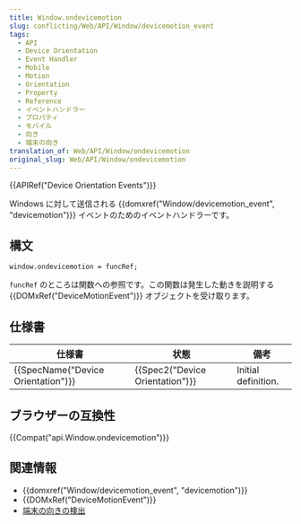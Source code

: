 ```yaml
---
title: Window.ondevicemotion
slug: conflicting/Web/API/Window/devicemotion_event
tags:
  - API
  - Device Orientation
  - Event Handler
  - Mobile
  - Motion
  - Orientation
  - Property
  - Reference
  - イベントハンドラー
  - プロパティ
  - モバイル
  - 向き
  - 端末の向き
translation_of: Web/API/Window/ondevicemotion
original_slug: Web/API/Window/ondevicemotion
---
```

{{APIRef("Device Orientation Events")}}

Windows に対して送信される {{domxref("Window/devicemotion_event", "devicemotion")}} イベントのためのイベントハンドラーです。

## 構文

    window.ondevicemotion = funcRef;

`funcRef` のところは関数への参照です。この関数は発生した動きを説明する {{DOMxRef("DeviceMotionEvent")}} オブジェクトを受け取ります。

## 仕様書

| 仕様書                                       | 状態                                     | 備考                |
| -------------------------------------------- | ---------------------------------------- | ------------------- |
| {{SpecName("Device Orientation")}} | {{Spec2("Device Orientation")}} | Initial definition. |

## ブラウザーの互換性

{{Compat("api.Window.ondevicemotion")}}

## 関連情報

- {{domxref("Window/devicemotion_event", "devicemotion")}}
- {{DOMxRef("DeviceMotionEvent")}}
- [端末の向きの検出](/ja/docs/Web/API/Detecting_device_orientation)
